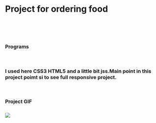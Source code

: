<h1>Project for ordering food <h1> <br>

<h3>Programs <h3> <br>
<p> <strong>I used here CSS3 HTML5 and a little bit jss.Main point in this project poimt si to see full responsive project.<strong> <p> <br>

<h3>Project GIF<h3>

![](order-food-gif.gif)
